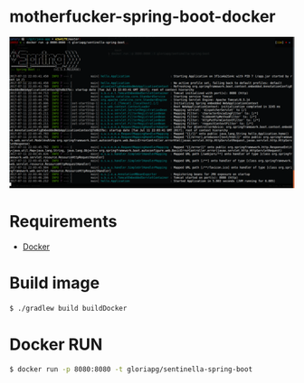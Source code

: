 # motherfucker-spring-boot-docker
![Oooola}](/images/image.png)
# Requirements
* [Docker](https://docs.docker.com/engine/installation/)

# Build image
``` bash
$ ./gradlew build buildDocker
```
# Docker RUN

``` bash
$ docker run -p 8080:8080 -t gloriapg/sentinella-spring-boot
```